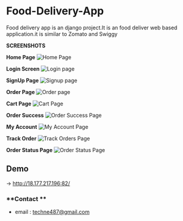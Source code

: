 # Food-Delivery-App
Food delivery app is an django project.It is an food deliver web based application.it is similar to Zomato and Swiggy


**SCREENSHOTS** 

**Home Page**
![Home Page](https://github.com/19N31A05M2/Food-Delivery-App/assets/76157007/a69bf643-ac3a-43ca-b35b-13bf3cc789da)


**Login Screen**
![Login page](https://github.com/19N31A05M2/Food-Delivery-App/assets/76157007/1deb5df4-1f83-41b9-aefc-6151b619ac83)


**SignUp Page**
![Signup page](https://github.com/19N31A05M2/Food-Delivery-App/assets/76157007/e2b7dc83-89ca-4deb-8584-da2e2bd3917d)

**Order Page**
![Order page](https://github.com/19N31A05M2/Food-Delivery-App/assets/76157007/054929cf-ff2e-4591-b0e2-646bfb2b3130)

**Cart Page**
![Cart Page](https://github.com/19N31A05M2/Food-Delivery-App/assets/76157007/99fb8646-d866-432b-9444-eebb3f384900)

**Order Success**
![Order Success Page](https://github.com/19N31A05M2/Food-Delivery-App/assets/76157007/5cf8cb19-3524-4800-988e-0de69640635c)

**My Account**
![My Account Page](https://github.com/19N31A05M2/Food-Delivery-App/assets/76157007/5d31e317-eeb0-43a6-a55a-f7ebd7c43982)

**Track Order**
![Track Orders Page](https://github.com/19N31A05M2/Food-Delivery-App/assets/76157007/c4dfa87c-51dd-42d7-b8c0-79ca56de6223)

**Order Status Page**
![Order Status Page](https://github.com/19N31A05M2/Food-Delivery-App/assets/76157007/04b2eeac-f3ec-4252-a856-8757f9c04420)


## Demo<br>
  -> http://18.177.217.196:82/
  
  ### **Contact **
- email : techne487@gmail.com
